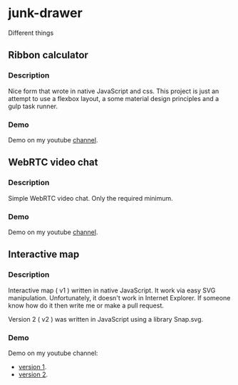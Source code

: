 # junk-drawer
Different things

## Ribbon calculator

### Description
Nice form that wrote in native JavaScript and css. This project is just an attempt to use a flexbox layout, a some material design principles and a gulp task runner.

### Demo
Demo on my youtube [channel](https://www.youtube.com/watch?v=427VRbzOT-M).


## WebRTC video chat

### Description
Simple WebRTC video chat. Only the required minimum.

### Demo
Demo on my youtube [channel](https://youtu.be/jYXG8OIekow).



## Interactive map

### Description
Interactive map ( v1 ) written in native JavaScript. It work via easy SVG manipulation. Unfortunately, it doesn't work in Internet Explorer. If someone know how do it then write me or make a pull request.

Version 2 ( v2 ) was written in JavaScript using a library Snap.svg.

### Demo
Demo on my youtube channel:
- [version 1](https://youtu.be/J5P-4pHzh6E).
- [version 2](https://youtu.be/PLgkDVAbYQk).